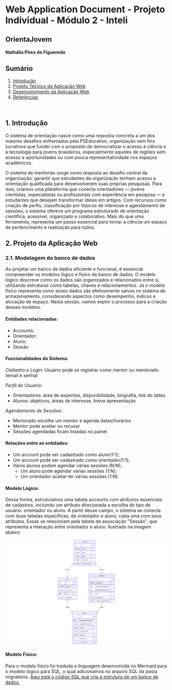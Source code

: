 # Web Application Document - Projeto Individual - Módulo 2 - Inteli


## OrientaJovem

#### Nathália Pires de Figueredo

## Sumário

1. [Introdução](#c1)  
2. [Projeto Técnico da Aplicação Web](#c3)  
4. [Desenvolvimento da Aplicação Web](#c4)  
5. [Referências](#c5)  

<br>

## <a name="c1"></a>1. Introdução 

O sistema de orientação nasce como uma resposta concreta a um dos maiores desafios enfrentados pela PSEducation, organização sem fins lucrativos que fundei com o propósito de democratizar o acesso à ciência e à tecnologia para jovens brasileiros, especialmente aqueles de regiões sem acesso a oportunidades ou com pouca representatividade nos espaços acadêmicos.<br>

O sistema de mentorias surge como resposta ao desafio central da organização: garantir que estudantes da organização tenham acesso a orientação qualificada para desenvolverem suas próprias pesquisas. Para isso, criamos uma plataforma que conecta orientadores — jovens cientistas, especialistas ou profissionais com experiência em pesquisa — a estudantes que desejam transformar ideias em artigos. Com recursos como criação de perfis, classificação por tópicos de interesse e agendamento de sessões, o sistema oferece um programa estruturado de orientação científica, acessível, organizado e colaborativo. Mais do que uma ferramenta, representa um passo essencial para tornar a ciência um espaço de pertencimento e realização para todos.

## <a name="c2"></a>2. Projeto da Aplicação Web

### 2.1. Modelagem do banco de dados 

Ao projetar um banco de dados eficiente e funcional, é essencial compreender os modelos lógico e físico de banco de dados. O modelo lógico descreve como os dados são organizados e relacionados entre si, utilizando estruturas como tabelas, chaves e relacionamentos. Já o modelo físico representa como esses dados são efetivamente salvos no sistema de armazenamento, considerando aspectos como desempenho, índices e alocação de espaço. Nesta sessão, vamos explor o processo para a criação desses modelos.

#### Entidades relacionadas: 
- Accounts;
- Orientador;
- Aluno;
- Sessão 

#### Funcionalidades do Sistema:

_Cadastro e Login:_ Usuário pode se registrar como mentor ou mentorado (email e senha)

_Perfil do Usuário:_
- Orientadores: área de expertise, disponibilidade, biografia, link do lattes
- Alunos: objetivos, áreas de interesse, breve apresentação

_Agendamento de Sessões:_
- Mentorado escolhe um mentor e agenda datas/horários
- Mentor pode aceitar ou recusar
- Sessões agendadas ficam listadas no painel

#### Relações entre as entidades:
- Um account pode ser cadastrado como aluno(1:1);
- Um account pode ser cadastrado como orientador(1:1);
- Város alunos podem agendar várias sessões (N:N);
    - Um aluno pode agendar várias sessões (1:N);
    - Um orientador aceitar ter várias sessões (1:N).



#### Modelo Lógico:
Dessa forma, estruturamos uma tabela  accounts com atributos essenciais de cadastros, incluindo um atributo direcionada a escolha do tipo de usuário: orientador ou aluno. A partir desse campo, o sistema se conecta com duas tabelas específicas, de orientador e aluno, cada uma com seus atributos. Essas se relacionam pela tabela de associação "Sessão", que representa a interação entre orientador e aluno. Ilustrado na imagem abaixo:

<p align="center">
<a href= ""><img src="../assets/modelo_logico.png" alt="Modelo Lógico"></a>
</p>


#### Modelo Físico:
Para o modelo físico foi traduda a linguagem desenvolvida no Mermaid para o modelo lógico para SQL, o qual adicionamos no arquivo SQL da pasta migrations.
[Aqui está o código SQL que cria a estrutura de um banco de dados.](migrations/202505091120_init.sql)




